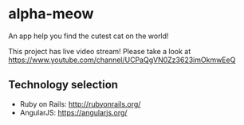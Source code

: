 # alpha-meow
An app help you find the cutest cat on the world!

This project has live video stream! Please take a look at https://www.youtube.com/channel/UCPaQgVN0Zz3623imOkmwEeQ

## Technology selection
* Ruby on Rails: http://rubyonrails.org/
* AngularJS: https://angularjs.org/
